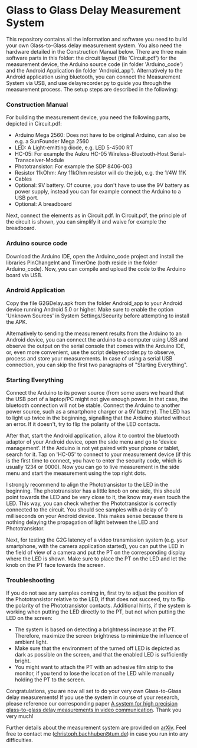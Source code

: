# Glass to Glass Delay Measurement System
This repository contains all the information and software you need to build your own Glass-to-Glass delay measurement system. You also need the hardware detailed in the Construction Manual below. There are three main software parts in this folder: the circuit layout (file 'Circuit.pdf') for the measurement device, the Arduino source code (in folder 'Arduino_code') and the Android Application (in folder 'Android_app'). Alternatively to the Android application using bluetooth, you can connect the Measurement System via USB, and use delayrecorder.py to guide you through the measurement process. The setup steps are described in the following:

### Construction Manual
For building the measurement device, you need the following parts, depicted in Circuit.pdf:

- Arduino Mega 2560: Does not have to be original Arduino, can also be e.g. a SunFounder Mega 2560
- LED: A Light-emitting diode, e.g. LED 5-4500 RT
- HC-05: For example the Aukru HC-05 Wireless-Bluetooth-Host Serial-Transceiver-Module
- Phototransistor: For example the SDP 8406-003
- Resistor 11kOhm: Any 11kOhm resistor will do the job, e.g. the 1/4W 11K
- Cables
- Optional: 9V battery. Of course, you don't have to use the 9V battery as power supply, instead you can for example connect the Arduino to a USB port.
- Optional: A breadboard

Next, connect the elements as in Circuit.pdf. In Circuit.pdf, the principle of the circuit is shown, you can simplify it and waive for example the breadboard.

### Arduino source code
Download the Arduino IDE, open the Arduino_code project and install the libraries PinChangeInt and TimerOne (both reside in the folder Arduino_code). Now, you can compile and upload the code to the Arduino board via USB.

### Android Application
Copy the file G2GDelay.apk from the folder Android_app to your Android device running Android 5.0 or higher. Make sure to enable the option 'Unknown Sources' in System Settings/Security before attempting to install the APK.

Alternatively to sending the measurement results from the Arduino to an Android device, you can connect the arduino to a computer using USB and observe the output on the serial console that comes with the Arduino IDE, or, even more convenient, use the script delayrecorder.py to observe, process and store your measurements. In case of using a serial USB connection, you can skip the first two paragraphs of "Starting Everything".


### Starting Everything
Connect the Arduino to its power source (from some users we heard that the USB port of a laptop/PC might not give enough power. In that case, the bluetooth connection will not be stable. Connect the Arduino to another power source, such as a smartphone charger or a 9V battery). The LED has to light up twice in the beginning, signalling that the Arduino started without an error. If it doesn't, try to flip the polarity of the LED contacts.

After that, start the Android application, allow it to control the bluetooth adaptor of your Android device, open the side menu and go to 'device management'. If the Arduino is not yet paired with your phone or tablet, search for it. Tap on 'HC-05' to connect to your measurement device (if this is the first time to connect, you have to enter the security code, which is usually 1234 or 0000). Now you can go to live measurement in the side menu and start the measurement using the top right dots.

I strongly recommend to align the Phototransistor to the LED in the beginning. The phototransistor has a little knob on one side, this should point towards the LED and be very close to it, the know may even touch the LED. This way, you can check whether the Phototransistor is correctly connected to the circuit. You should see samples with a delay of 0 milliseconds on your Android device. This makes sense because there is nothing delaying the propagation of light between the LED and Phototransistor. 

Next, for testing the G2G latency of a video transmission system (e.g. your smartphone, with the camera application started), you can put the LED in the field of view of a camera and put the PT on the corresponding display where the LED is shown. Make sure to place the PT on the LED and let the knob on the PT face towards the screen. 

### Troubleshooting
If you do not see any samples coming in, first try to adjust the position of the Phototransistor relative to the LED, if that does not succeed, try to flip the polarity of the Phototransistor contacts. Additional hints, if the system is working when putting the LED directly to the PT, but not when putting the LED on the screen:

- The system is based on detecting a brightness increase at the PT. Therefore, maximize the screen brightness to minimize the influence of ambient light.
- Make sure that the environment of the turned off LED is depicted as dark as possible on the screen, and that the enabled LED is sufficiently bright.
- You might want to attach the PT with an adhesive film strip to the monitor, if you tend to lose the location of the LED while manually holding the PT to the screen.


Congratulations, you are now all set to do your very own Glass-to-Glass delay measurements! If you use the system in course of your research, please reference our corresponding paper [A system for high precision glass-to-glass delay measurements in video communication](https://doi.org/10.1109/ICIP.2016.7532735). Thank you very much!


Further details about the measurement system are provided on [arXiv](https://arxiv.org/abs/1510.01134v1). Feel free to contact me (christoph.bachhuber@tum.de) in case you run into any difficulties.
